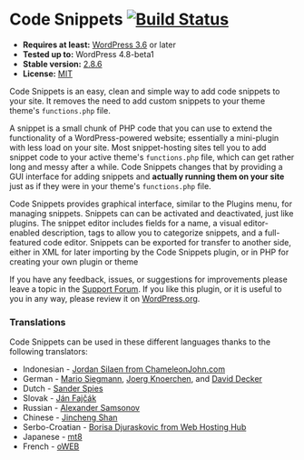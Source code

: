 # Code Snippets [![Build Status](https://travis-ci.org/sheabunge/code-snippets.png?branch=master)](https://travis-ci.org/sheabunge/code-snippets)

* __Requires at least:__ [WordPress 3.6](https://wordpress.org/download/) or later
* __Tested up to:__ WordPress 4.8-beta1
* __Stable version:__ [2.8.6](https://downloads.wordpress.org/plugin/code-snippets.latest-stable.zip)
* __License:__ [MIT](license.txt)

Code Snippets is an easy, clean and simple way to add code snippets to your site. It removes the need to add custom snippets to your theme theme's `functions.php` file.

A snippet is a small chunk of PHP code that you can use to extend the functionality of a WordPress-powered website; essentially a mini-plugin with less load on your site.
Most snippet-hosting sites tell you to add snippet code to your active theme's `functions.php` file, which can get rather long and messy after a while.
Code Snippets changes that by providing a GUI interface for adding snippets and **actually running them on your site** just as if they were in your theme's `functions.php` file.

Code Snippets provides graphical interface, similar to the Plugins menu, for managing snippets. Snippets can can be activated and deactivated, just like plugins. The snippet editor includes fields for a name, a visual editor-enabled description, tags to allow you to categorize snippets, and a full-featured code editor. Snippets can be exported for transfer to another side, either in XML for later importing by the Code Snippets plugin, or in PHP for creating your own plugin or theme

If you have any feedback, issues, or suggestions for improvements please leave a topic in the [Support Forum](http://wordpress.org/support/plugin/code-snippets). If you like this plugin, or it is useful to you in any way, please review it on [WordPress.org](http://wordpress.org/support/view/plugin-reviews/code-snippets).

### Translations

Code Snippets can be used in these different languages thanks to the following translators:

* Indonesian - [Jordan Silaen from ChameleonJohn.com](https://www.chameleonjohn.com/)
* German - [Mario Siegmann](http://web-alltag.de/), [Joerg Knoerchen](http://www.sensorgrafie.de/), and [David Decker](http://deckerweb.de)
* Dutch - [Sander Spies](https://github.com/sander1)
* Slovak - [Ján Fajčák](http://wp.sk)
* Russian - [Alexander Samsonov](http://www.wordpressplugins.ru/administration/code-snippets.html)
* Chinese - [Jincheng Shan](http://shanjincheng.com)
* Serbo-Croatian - [Borisa Djuraskovic from Web Hosting Hub](http://www.webhostinghub.com/)
* Japanese - [mt8](http://mt8.biz/)
* French - [oWEB](http://office-web.net)
